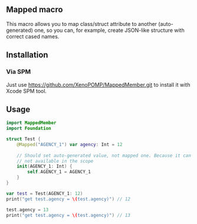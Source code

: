 ## Mapped macro

This macro allows you to map class/struct attribute to another (auto-generated) one,
so you can, for example, create JSON-like structure with correct cased names.

## Installation
### Via SPM
Just use https://github.com/XenoPOMP/MappedMember.git to install it with Xcode
SPM tool.

## Usage

```swift
import MappedMember
import Foundation

struct Test {
    @Mapped("AGENCY_1") var agency: Int = 12
    
    // Should set auto-generated value, not mapped one. Because it can be
    // not available in the scope
    init(AGENCY_1: Int) {
        self.AGENCY_1 = AGENCY_1
    }
}

var test = Test(AGENCY_1: 12)
print("get test.agency = \(test.agency)") // 12

test.agency = 13
print("get test.agency = \(test.agency)") // 13

```
